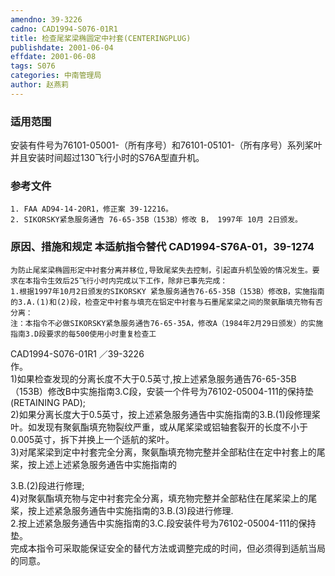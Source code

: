 ```yaml
---
amendno: 39-3226  
cadno: CAD1994-S076-01R1  
title: 检查尾桨梁椭圆定中衬套(CENTERINGPLUG)  
publishdate: 2001-06-04  
effdate: 2001-06-08  
tags: S076  
categories: 中南管理局  
author: 赵燕莉  
---
```

  
### 适用范围  
安装有件号为76101-05001-（所有序号）和76101-05101-（所有序号）系列桨叶并且安装时间超过130飞行小时的S76A型直升机。  
  
<!--more-->  
### 参考文件  
    1. FAA AD94-14-20R1，修正案 39-12216。  
    2. SIKORSKY紧急服务通告 76-65-35B（153B）修改 B， 1997年 10月 2日颁发。  
  
### 原因、措施和规定 本适航指令替代 CAD1994-S76A-01，39-1274  
    为防止尾桨梁椭圆形定中衬套分离并移位,导致尾桨失去控制，引起直升机坠毁的情况发生。要求在本指令生效后25飞行小时内完成以下工作，除非已事先完成：  
    1.根据1997年10月2日颁发的SIKORSKY 紧急服务通告76-65-35B（153B）修改B，实施指南的3.A.(1)和(2)段，检查定中衬套与填充在铝定中衬套与石墨尾桨梁之间的聚氨酯填充物有否分离：  
    注：本指令不必做SIKORSKY紧急服务通告76-65-35A，修改A（1984年2月29日颁发）的实施指南3.D段要求的每500使用小时重复检查工  
 CAD1994-S076-01R1 ／39-3226  
作。  
      1)如果检查发现的分离长度不大于0.5英寸,按上述紧急服务通告76-65-35B（153B）修改B中实施指南3.C段，安装一个件号为76102-05004-111的保持垫(RETAINING PAD);  
      2)如果分离长度大于0.5英寸，按上述紧急服务通告中实施指南的3.B.(1)段修理桨叶。如发现有聚氨酯填充物裂纹严重，或从尾桨梁或铝轴套裂开的长度不小于0.005英寸，拆下并换上一个适航的桨叶。  
      3)对尾桨梁到定中衬套完全分离，聚氨酯填充物完整并全部粘住在定中衬套上的尾桨，按上述上述紧急服务通告中实施指南的  
  
3.B.(2)段进行修理;  
      4)对聚氨酯填充物与定中衬套完全分离，填充物完整并全部粘住在尾桨梁上的尾桨，按上述紧急服务通告中实施指南的3.B.(3)段进行修理.  
    2.按上述紧急服务通告中实施指南的3.C.段安装件号为76102-05004-111的保持垫。  
    完成本指令可采取能保证安全的替代方法或调整完成的时间，但必须得到适航当局的同意。  
